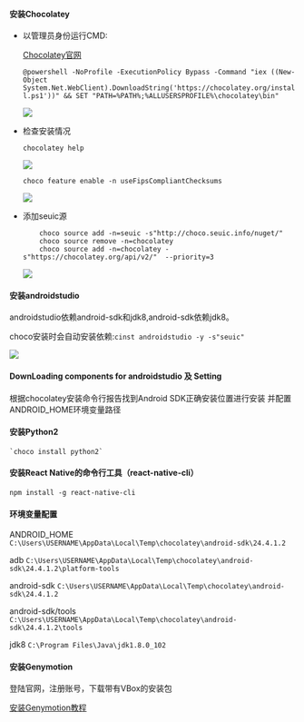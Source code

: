 
#### 安装Chocolatey

- 以管理员身份运行CMD:

	[Chocolatey官网](https://chocolatey.org/install)

	`
	@powershell -NoProfile -ExecutionPolicy Bypass -Command "iex ((New-Object System.Net.WebClient).DownloadString('https://chocolatey.org/install.ps1'))" && SET "PATH=%PATH%;%ALLUSERSPROFILE%\chocolatey\bin"
	`
	
	![](/images/Chocolateyinstall.png)

- 检查安装情况

	`chocolatey help`

	![](/images/Chocolateyinstall1.png)
	
	`choco feature enable -n useFipsCompliantChecksums`

	![](/images/Chocolateyinstall2.png)

- 添加seuic源

	```
		choco source add -n=seuic -s"http://choco.seuic.info/nuget/" 
		choco source remove -n=chocolatey
		choco source add -n=chocolatey -s"https://chocolatey.org/api/v2/"  --priority=3
	```
	![](/images/Chocolateyinstall3.png)



#### 安装androidstudio
androidstudio依赖android-sdk和jdk8,android-sdk依赖jdk8。

choco安装时会自动安装依赖:`cinst androidstudio -y -s"seuic"`

![](/images/Chocolateyinstall4.png)


#### DownLoading components for androidstudio 及 Setting 

根据chocolatey安装命令行报告找到Android SDK正确安装位置进行安装
并配置ANDROID_HOME环境变量路径

#### 安装Python2

	`choco install python2`

#### 安装React Native的命令行工具（react-native-cli）

`npm install -g react-native-cli`

#### 环境变量配置
ANDROID_HOME `C:\Users\USERNAME\AppData\Local\Temp\chocolatey\android-sdk\24.4.1.2`

adb `C:\Users\USERNAME\AppData\Local\Temp\chocolatey\android-sdk\24.4.1.2\platform-tools`

android-sdk `C:\Users\USERNAME\AppData\Local\Temp\chocolatey\android-sdk\24.4.1.2`

android-sdk/tools `C:\Users\USERNAME\AppData\Local\Temp\chocolatey\android-sdk\24.4.1.2\tools`

jdk8 `C:\Program Files\Java\jdk1.8.0_102`

#### 安装Genymotion

登陆官网，注册账号，下载带有VBox的安装包

[安装Genymotion教程](http://jingyan.baidu.com/article/8ebacdf02a5c3649f65cd5f0.html)
